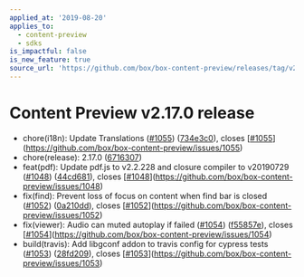 ```yaml
---
applied_at: '2019-08-20'
applies_to:
  - content-preview
  - sdks
is_impactful: false
is_new_feature: true
source_url: 'https://github.com/box/box-content-preview/releases/tag/v2.17.0'
---
```


# Content Preview v2.17.0 release


* chore(i18n): Update Translations ([#1055](https://github.com/box/box-content-preview/pull/1055)) ([734e3c0](https://github.com/box/box-content-preview/commit[734e3c0](https://github.com/box/box-content-preview/commit/734e3c0))), closes [[#1055](https://github.com/box/box-content-preview/pull/1055)](https://github.com/box/box-content-preview/issues/1055)
* chore(release): 2.17.0 ([6716307](https://github.com/box/box-content-preview/commit[6716307](https://github.com/box/box-content-preview/commit/6716307)))
* feat(pdf): Update pdf.js to v2.2.228 and closure compiler to v20190729 ([#1048](https://github.com/box/box-content-preview/pull/1048)) ([44cd681](https://github.com/box/box-content-preview/commit[44cd681](https://github.com/box/box-content-preview/commit/44cd681))), closes [[#1048](https://github.com/box/box-content-preview/pull/1048)](https://github.com/box/box-content-preview/issues/1048)
* fix(find): Prevent loss of focus on content when find bar is closed ([#1052](https://github.com/box/box-content-preview/pull/1052)) ([0a210dd](https://github.com/box/box-content-preview/commit[0a210dd](https://github.com/box/box-content-preview/commit/0a210dd))), closes [[#1052](https://github.com/box/box-content-preview/pull/1052)](https://github.com/box/box-content-preview/issues/1052)
* fix(viewer): Audio can muted autoplay if failed ([#1054](https://github.com/box/box-content-preview/pull/1054)) ([f55857e](https://github.com/box/box-content-preview/commit[f55857e](https://github.com/box/box-content-preview/commit/f55857e))), closes [[#1054](https://github.com/box/box-content-preview/pull/1054)](https://github.com/box/box-content-preview/issues/1054)
* build(travis): Add libgconf addon to travis config for cypress tests ([#1053](https://github.com/box/box-content-preview/pull/1053)) ([28fd209](https://github.com/box/box-content-preview/commit[28fd209](https://github.com/box/box-content-preview/commit/28fd209))), closes [[#1053](https://github.com/box/box-content-preview/pull/1053)](https://github.com/box/box-content-preview/issues/1053)



